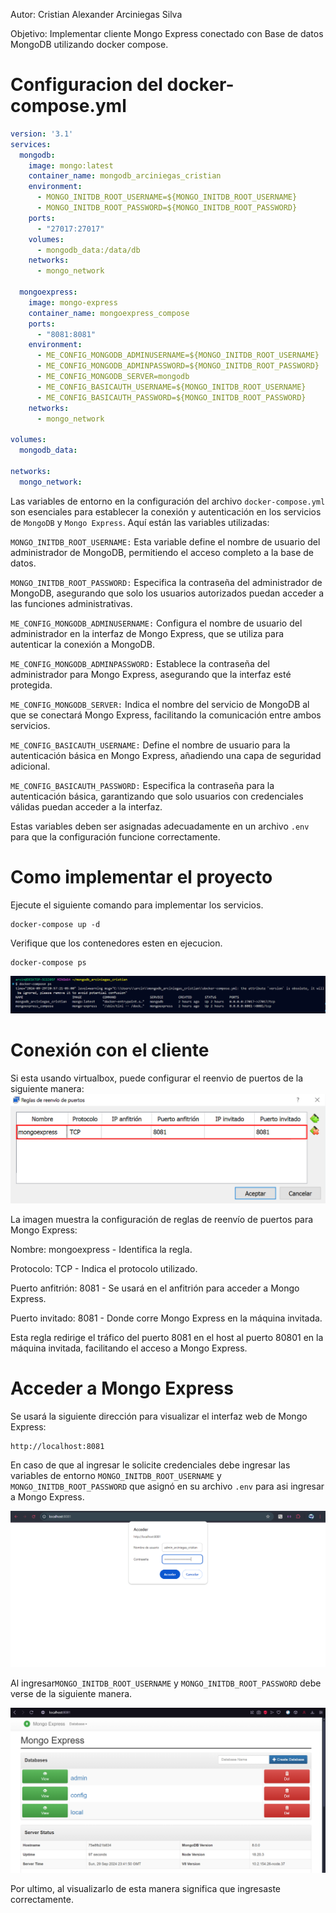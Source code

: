Autor: Cristian Alexander Arciniegas Silva

Objetivo: Implementar cliente Mongo Express conectado con Base de datos MongoDB utilizando docker compose.

# Configuracion del docker-compose.yml

```yml
version: '3.1'
services:
  mongodb:
    image: mongo:latest
    container_name: mongodb_arciniegas_cristian
    environment:
      - MONGO_INITDB_ROOT_USERNAME=${MONGO_INITDB_ROOT_USERNAME}
      - MONGO_INITDB_ROOT_PASSWORD=${MONGO_INITDB_ROOT_PASSWORD}
    ports:
      - "27017:27017"
    volumes:
      - mongodb_data:/data/db
    networks:
      - mongo_network

  mongoexpress:
    image: mongo-express
    container_name: mongoexpress_compose
    ports:
      - "8081:8081"
    environment:
      - ME_CONFIG_MONGODB_ADMINUSERNAME=${MONGO_INITDB_ROOT_USERNAME}
      - ME_CONFIG_MONGODB_ADMINPASSWORD=${MONGO_INITDB_ROOT_PASSWORD}
      - ME_CONFIG_MONGODB_SERVER=mongodb
      - ME_CONFIG_BASICAUTH_USERNAME=${MONGO_INITDB_ROOT_USERNAME}   
      - ME_CONFIG_BASICAUTH_PASSWORD=${MONGO_INITDB_ROOT_PASSWORD}  
    networks:
      - mongo_network

volumes:
  mongodb_data:

networks:
  mongo_network:
```
Las variables de entorno en la configuración del archivo `docker-compose.yml` son esenciales para establecer la conexión y autenticación en los servicios de `MongoDB` y `Mongo Express`. Aquí están las variables utilizadas:

`MONGO_INITDB_ROOT_USERNAME:` Esta variable define el nombre de usuario del administrador de MongoDB, permitiendo el acceso completo a la base de datos.

`MONGO_INITDB_ROOT_PASSWORD:` Especifica la contraseña del administrador de MongoDB, asegurando que solo los usuarios autorizados puedan acceder a las funciones administrativas.

`ME_CONFIG_MONGODB_ADMINUSERNAME:` Configura el nombre de usuario del administrador en la interfaz de Mongo Express, que se utiliza para autenticar la conexión a MongoDB.

`ME_CONFIG_MONGODB_ADMINPASSWORD:` Establece la contraseña del administrador para Mongo Express, asegurando que la interfaz esté protegida.

`ME_CONFIG_MONGODB_SERVER:` Indica el nombre del servicio de MongoDB al que se conectará Mongo Express, facilitando la comunicación entre ambos servicios.

`ME_CONFIG_BASICAUTH_USERNAME:` Define el nombre de usuario para la autenticación básica en Mongo Express, añadiendo una capa de seguridad adicional.

`ME_CONFIG_BASICAUTH_PASSWORD:` Especifica la contraseña para la autenticación básica, garantizando que solo usuarios con credenciales válidas puedan acceder a la interfaz.

Estas variables deben ser asignadas adecuadamente en un archivo `.env` para que la configuración funcione correctamente.

# Como implementar el proyecto

Ejecute el siguiente comando para implementar los servicios.

```
docker-compose up -d
```
Verifique que los contenedores esten en ejecucion.
```
docker-compose ps
```
![alt text](image1.png)

# Conexión con el cliente
Si esta usando virtualbox, puede configurar el reenvio de puertos de la siguiente manera:
![alt text](image3.png)

La imagen muestra la configuración de reglas de reenvío de puertos para Mongo Express:

Nombre: mongoexpress - Identifica la regla.

Protocolo: TCP - Indica el protocolo utilizado.

Puerto anfitrión: 8081 - Se usará en el anfitrión para acceder a Mongo Express.

Puerto invitado: 8081 - Donde corre Mongo Express en la máquina invitada.

Esta regla redirige el tráfico del puerto 8081 en el host al puerto 80801 en la máquina invitada, facilitando el acceso a Mongo Express.

# Acceder a Mongo Express
Se usará la siguiente dirección para visualizar el interfaz web de Mongo Express:
```
http://localhost:8081
```
En caso de que al ingresar le solicite credenciales debe ingresar las variables de entorno `MONGO_INITDB_ROOT_USERNAME` y `MONGO_INITDB_ROOT_PASSWORD` que asignó en su archivo `.env` para asi ingresar a Mongo Express.

![alt text](image2.png)

Al ingresar`MONGO_INITDB_ROOT_USERNAME` y `MONGO_INITDB_ROOT_PASSWORD` debe verse de la siguiente manera.

![alt text](image4.png)

Por ultimo, al visualizarlo de esta manera significa que ingresaste correctamente.



